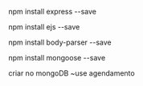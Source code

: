 npm install express --save

npm install ejs --save

npm install body-parser --save

npm install mongoose --save

criar no mongoDB
~use agendamento
